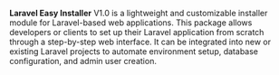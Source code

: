 **Laravel Easy Installer** V1.0 is a lightweight and customizable installer module for Laravel-based web applications. This package allows developers or clients to set up their Laravel application from scratch through a step-by-step web interface. It can be integrated into new or existing Laravel projects to automate environment setup, database configuration, and admin user creation.

